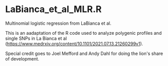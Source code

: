 # LaBianca_et_al_MLR.R
Multinomial logistic regression from LaBianca et al.

This is an aadaptation of the R code used to analyze polygenic profiles and single SNPs in La Bianca et al (https://www.medrxiv.org/content/10.1101/2021.07.13.21260299v1).

Special credit goes to Joel Mefford and Andy Dahl for doing the lion's share of development. 
